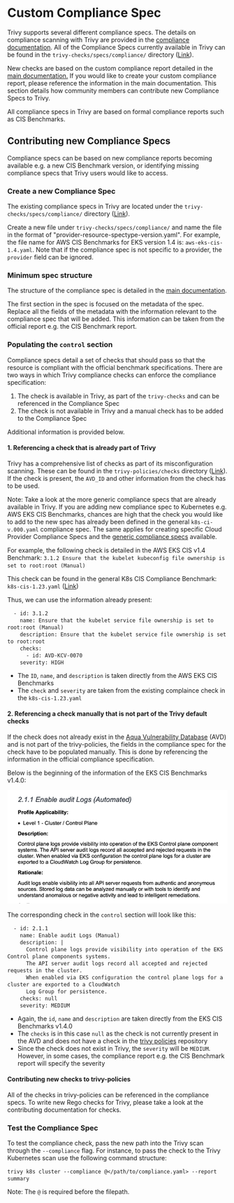 # Custom Compliance Spec

Trivy supports several different compliance specs. The details on compliance scanning with Trivy are provided in the [compliance documentation](../../docs/compliance/compliance.md).
All of the Compliance Specs currently available in Trivy can be found in the `trivy-checks/specs/compliance/` directory ([Link](https://github.com/aquasecurity/trivy-checks/tree/main/specs/compliance)).

New checks are based on the custom compliance report detailed in the [main documentation.](../../docs/compliance/compliance/#custom-compliance)
If you would like to create your custom compliance report, please reference the information in the main documentation. This section details how community members can contribute new Compliance Specs to Trivy.

All compliance specs in Trivy are based on formal compliance reports such as CIS Benchmarks.

## Contributing new Compliance Specs

Compliance specs can be based on new compliance reports becoming available e.g. a new CIS Benchmark version, or identifying missing compliance specs that Trivy users would like to access. 

### Create a new Compliance Spec

The existing compliance specs in Trivy are located under the `trivy-checks/specs/compliance/` directory ([Link](https://github.com/aquasecurity/trivy-checks/tree/main/specs/compliance)).

Create a new file under `trivy-checks/specs/compliance/` and name the file in the format of "provider-resource-spectype-version.yaml". For example, the file name for AWS CIS Benchmarks for EKS version 1.4 is: `aws-eks-cis-1.4.yaml`. Note that if the compliance spec is not specific to a provider, the `provider` field can be ignored.

### Minimum spec structure

The structure of the compliance spec is detailed in the [main documentation](./compliance/#custom-compliance). 

The first section in the spec is focused on the metadata of the spec. Replace all the fields of the metadata with the information relevant to the compliance spec that will be added. This information can be taken from the official report e.g. the CIS Benchmark report.

### Populating the `control` section

Compliance specs detail a set of checks that should pass so that the resource is compliant with the official benchmark specifications. There are two ways in which Trivy compliance checks can enforce the compliance specification:

1. The check is available in Trivy, as part of the `trivy-checks` and can be referenced in the Compliance Spec
2. The check is not available in Trivy and a manual check has to be added to the Compliance Spec

Additional information is provided below.

#### 1. Referencing a check that is already part of Trivy

Trivy has a comprehensive list of checks as part of its misconfiguration scanning. These can be found in the `trivy-policies/checks` directory ([Link](https://github.com/aquasecurity/trivy-policies/tree/main/checks)). If the check is present, the `AVD_ID` and other information from the check has to be used.

Note: Take a look at the more generic compliance specs that are already available in Trivy. If you are adding new compliance spec to Kubernetes e.g. AWS EKS CIS Benchmarks, chances are high that the check you would like to add to the new spec has already been defined in the general `k8s-ci-v.000.yaml` compliance spec. The same applies for creating specific Cloud Provider Compliance Specs and the [generic compliance specs](https://github.com/aquasecurity/trivy-checks/tree/main/specs/compliance) available. 

For example, the following check is detailed in the AWS EKS CIS v1.4 Benchmark:
`3.1.2 Ensure that the kubelet kubeconfig file ownership is set to root:root (Manual)`

This check can be found in the general K8s CIS Compliance Benchmark: `k8s-cis-1.23.yaml` ([Link](https://github.com/aquasecurity/trivy-policies/blob/31e779916f3863dd74a28cee869ea24fdc4ca8c2/specs/compliance/k8s-cis-1.23.yaml#L480))

Thus, we can use the information already present:

```
  - id: 3.1.2
    name: Ensure that the kubelet service file ownership is set to root:root (Manual)
    description: Ensure that the kubelet service file ownership is set to root:root
    checks:
      - id: AVD-KCV-0070
    severity: HIGH
```

- The `ID`, `name`, and `description` is taken directly from the AWS EKS CIS Benchmarks
- The `check` and `severity` are taken from the existing complaince check in the `k8s-cis-1.23.yaml`


#### 2. Referencing a check manually that is not part of the Trivy default checks

If the check does not already exist in the [Aqua Vulnerability Database](https://avd.aquasec.com/) (AVD) and is not part of the trivy-policies, the fields in the compliance spec for the check have to be populated manually. This is done by referencing the information in the official compliance specification.

Below is the beginning of the information of the EKS CIS Benchmarks v1.4.0:

![EKS Benchmarks 2.1.1](../../imgs/eks-benchmarks.png)

The corresponding check in the `control` section will look like this:

```
  - id: 2.1.1
    name: Enable audit Logs (Manual)
    description: |
      Control plane logs provide visibility into operation of the EKS Control plane components systems. 
      The API server audit logs record all accepted and rejected requests in the cluster. 
      When enabled via EKS configuration the control plane logs for a cluster are exported to a CloudWatch 
      Log Group for persistence.
    checks: null
    severity: MEDIUM
```

- Again, the `id`, `name` and `description` are taken directly from the EKS CIS Benchmarks v1.4.0
- The `checks` is in this case `null` as the check is not currently present in the AVD and does not have a check in the [trivy policies](https://github.com/aquasecurity/trivy-checks/tree/main/checks) repository
- Since the check does not exist in Trivy, the `severity` will be `MEDIUM`. However, in some cases, the compliance report e.g. the CIS Benchmark report will specify the severity

#### Contributing new checks to trivy-policies

All of the checks in trivy-policies can be referenced in the compliance specs.
To write new Rego checks for Trivy, please take a look at the contributing documentation for checks.

### Test the Compliance Spec

To test the compliance check, pass the new path into the Trivy scan through the `--compliance` flag. For instance, to pass the check to the Trivy Kubernetes scan use the following command structure:

```
trivy k8s cluster --compliance @</path/to/compliance.yaml> --report summary
```

Note: The `@` is required before the filepath.